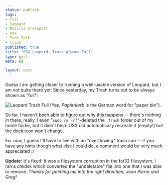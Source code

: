 ```yaml
--- 
status: publish
tags: 
- full
- leopard
- Mozilla Crosspost
- osx
- Tech Talk
- trash
published: true
title: "OSX Leopard: Trash Always Full"
type: post
meta: {}

layout: post
---
```

Guess I am getting closer to running a well-usable version of Leopard, but I am not quite there yet: Since yesterday, my Trash turns out to be always shown as "full":

<img src='http://fredericiana.com/wp-content/uploads/2007/11/trash-always-full.jpg' alt='Leopard Trash Full' />
(Yes, <em>Papierkorb</em> is the German word for "paper bin").

So far, I haven't been able to figure out why this happens -- there's nothing in there, really. I even "<code>sudo rm -rf</code>"-deleted the <code>.Trash</code> folder out of my home folder, but it didn't help. OSX did automatically recreate it (empty!) but the dock icon won't change.

For now, I guess I'll have to live with an "overflowing" trash can -- if you have any hints though what else I could do, a comment would be very much appreciated :)

<strong>Update:</strong> It's fixed! It was a filesystem corruption in the fat32 filesystem. I ran a chkdsk which converted the "undeletable" file into one that I was able to remove. <em>Thanks for pointing me into the right direction, Jean Pierre and Greg!</em>
